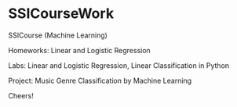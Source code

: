 # SSICourseWork

SSICourse (Machine Learning)

Homeworks: Linear and Logistic Regression

Labs: Linear and Logistic Regression, Linear Classification in Python

Project: Music Genre Classification by Machine Learning

Cheers!
